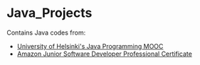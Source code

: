 # Java_Projects
Contains Java codes from: 
* [University of Helsinki's Java Programming MOOC](https://java-programming.mooc.fi/)
* [Amazon Junior Software Developer Professional Certificate](https://www.coursera.org/professional-certificates/amazon-junior-software-developer)
